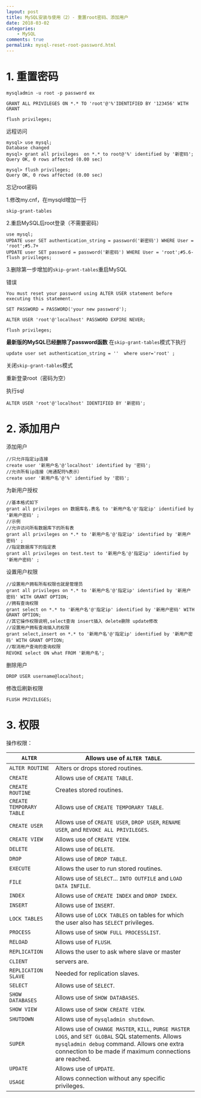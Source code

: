 ```yaml
---
layout: post
title: MySQL安装与使用（2）- 重置root密码、添加用户
date: 2018-03-02
categories:
    - MySQL
comments: true
permalink: mysql-reset-root-password.html
---
```


# 1. 重置密码
```
mysqladmin -u root -p password ex

GRANT ALL PRIVILEGES ON *.* TO 'root'@'%'IDENTIFIED BY '123456' WITH GRANT

flush privileges;
```


远程访问

```
mysql> use mysql;
Database changed
mysql> grant all privileges  on *.* to root@'%' identified by '新密码';
Query OK, 0 rows affected (0.00 sec)

mysql> flush privileges;
Query OK, 0 rows affected (0.00 sec)
```

忘记root密码

1.修改my.cnf，在mysqld增加一行

```
skip-grant-tables
```

2.重启MySQL后root登录（不需要密码）

```
use mysql;
UPDATE user SET authentication_string = password('新密码') WHERE User = 'root';#5.7+
UPDATE user SET password = password('新密码') WHERE User = 'root';#5.6-
flush privileges;
```

3.删除第一步增加的`skip-grant-tables`重启MySQL


错误

```
You must reset your password using ALTER USER statement before executing this statement.
```

```
SET PASSWORD = PASSWORD('your new password');

ALTER USER 'root'@'localhost' PASSWORD EXPIRE NEVER;

flush privileges;
```


**最新版的MySQL已经删除了password函数**
在`skip-grant-tables`模式下执行

```
update user set authentication_string = ''  where user='root' ;   
```

关闭`skip-grant-tables`模式

重新登录root（密码为空）

执行sql

```
ALTER USER 'root'@'localhost' IDENTIFIED BY '新密码';
```

# 2. 添加用户

添加用户

```
//只允许指定ip连接
create user '新用户名'@'localhost' identified by '密码';
//允许所有ip连接（用通配符%表示）
create user '新用户名'@'%' identified by '密码';
```

为新用户授权

```
//基本格式如下
grant all privileges on 数据库名.表名 to '新用户名'@'指定ip' identified by '新用户密码' ;
//示例
//允许访问所有数据库下的所有表
grant all privileges on *.* to '新用户名'@'指定ip' identified by '新用户密码' ;
//指定数据库下的指定表
grant all privileges on test.test to '新用户名'@'指定ip' identified by '新用户密码' ;
```

设置用户权限

```
//设置用户拥有所有权限也就是管理员
grant all privileges on *.* to '新用户名'@'指定ip' identified by '新用户密码' WITH GRANT OPTION;
//拥有查询权限
grant select on *.* to '新用户名'@'指定ip' identified by '新用户密码' WITH GRANT OPTION;
//其它操作权限说明,select查询 insert插入 delete删除 update修改
//设置用户拥有查询插入的权限
grant select,insert on *.* to '新用户名'@'指定ip' identified by '新用户密码' WITH GRANT OPTION;
//取消用户查询的查询权限
REVOKE select ON what FROM '新用户名';
```

删除用户

```
DROP USER username@localhost;
```

修改后刷新权限

```
FLUSH PRIVILEGES;
```

# 3. 权限

操作权限：

| `ALTER`                  | Allows use of `ALTER TABLE`.                                 |
| ------------------------ | ------------------------------------------------------------ |
| `ALTER ROUTINE`          | Alters or drops stored routines.                             |
| `CREATE`                 | Allows use of `CREATE TABLE`.                                |
| `CREATE ROUTINE`         | Creates stored routines.                                     |
| `CREATE TEMPORARY TABLE` | Allows use of `CREATE TEMPORARY TABLE`.                      |
| `CREATE USER`            | Allows use of `CREATE USER`, `DROP USER`, `RENAME USER`, and `REVOKE ALL PRIVILEGES`. |
| `CREATE VIEW`            | Allows use of `CREATE VIEW`.                                 |
| `DELETE`                 | Allows use of `DELETE`.                                      |
| `DROP`                   | Allows use of `DROP TABLE`.                                  |
| `EXECUTE`                | Allows the user to run stored routines.                      |
| `FILE`                   | Allows use of `SELECT`... `INTO OUTFILE` and `LOAD DATA INFILE`. |
| `INDEX`                  | Allows use of `CREATE INDEX` and `DROP INDEX`.               |
| `INSERT`                 | Allows use of `INSERT`.                                      |
| `LOCK TABLES`            | Allows use of `LOCK TABLES` on tables for which the user also has `SELECT` privileges. |
| `PROCESS`                | Allows use of `SHOW FULL PROCESSLIST`.                       |
| `RELOAD`                 | Allows use of `FLUSH`.                                       |
| `REPLICATION`            | Allows the user to ask where slave or master                 |
| `CLIENT`                 | servers are.                                                 |
| `REPLICATION SLAVE`      | Needed for replication slaves.                               |
| `SELECT`                 | Allows use of `SELECT`.                                      |
| `SHOW DATABASES`         | Allows use of `SHOW DATABASES`.                              |
| `SHOW VIEW`              | Allows use of `SHOW CREATE VIEW`.                            |
| `SHUTDOWN`               | Allows use of `mysqladmin shutdown`.                         |
| `SUPER`                  | Allows use of `CHANGE MASTER`, `KILL`, `PURGE MASTER LOGS`, and `SET GLOBAL` SQL statements. Allows `mysqladmin debug` command. Allows one extra connection to be made if maximum connections are reached. |
| `UPDATE`                 | Allows use of `UPDATE`.                                      |
| `USAGE`                  | Allows connection without any specific privileges.           |